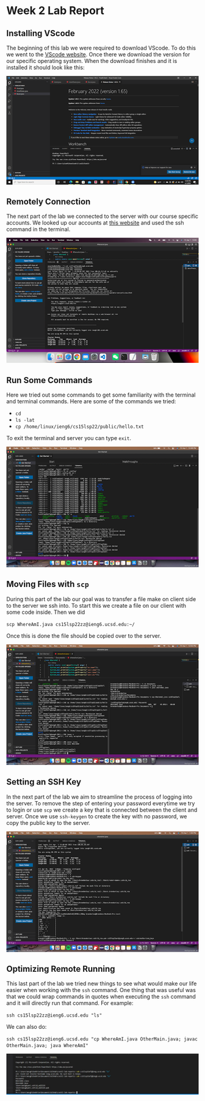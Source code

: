 # Week 2 Lab Report

## Installing VScode
The beginning of this lab we were required to download VScode. To do this we went to the [VScode website](https://code.visualstudio.com/). Once there we download the version for our specific operating system. When the download finishes and it is installed it should look like this:

![](Lab1_img1.png)

## Remotely Connection
The next part of the lab we connected to the server with our course specific accounts. We looked up our accounts at [this website](https://sdacs.ucsd.edu/~icc/index.php) and used the ssh command in the terminal.

![](Lab1_img2.png)

## Run Some Commands
Here we tried out some commands to get some familiarity with the terminal and terminal commands. Here are some of the commands we tried:
* `cd`
* `ls -lat`
* `cp /home/linux/ieng6/cs15lsp22/public/hello.txt`

To exit the terminal and server you can type `exit`.

![](Lab1_img3.png)

## Moving Files with `scp`
During this part of the lab our goal was to transfer a file make on client side to the server we ssh into. To start this we create a file on our client with some code inside. Then we did 

`scp WhereAmI.java cs15lsp22zz@ieng6.ucsd.edu:~/`

Once this is done the file should be copied over to the server.

![](Lab1_img4.png)

## Setting an SSH Key
In the next part of the lab we aim to streamline the process of logging into the server. To remove the step of entering your password everytime we try to login or use `scp` we create a key that is connected between the client and server. Once we use `ssh-keygen` to create the key with no password, we copy the public key to the server.

![](Lab1_img5.png)

## Optimizing Remote Running 
This last part of the lab we tried new things to see what would make our life easier when working with the `ssh` command. One thing that was useful was that we could wrap commands in quotes when executing the `ssh` command and it will directly run that command. For example: 

`ssh cs15lsp22zz@ieng6.ucsd.edu "ls"`

We can also do:

`ssh cs15lsp22zz@ieng6.ucsd.edu "cp WhereAmI.java OtherMain.java; javac OtherMain.java; java WhereAmI"`

![](Lab1_img7.JPG)

